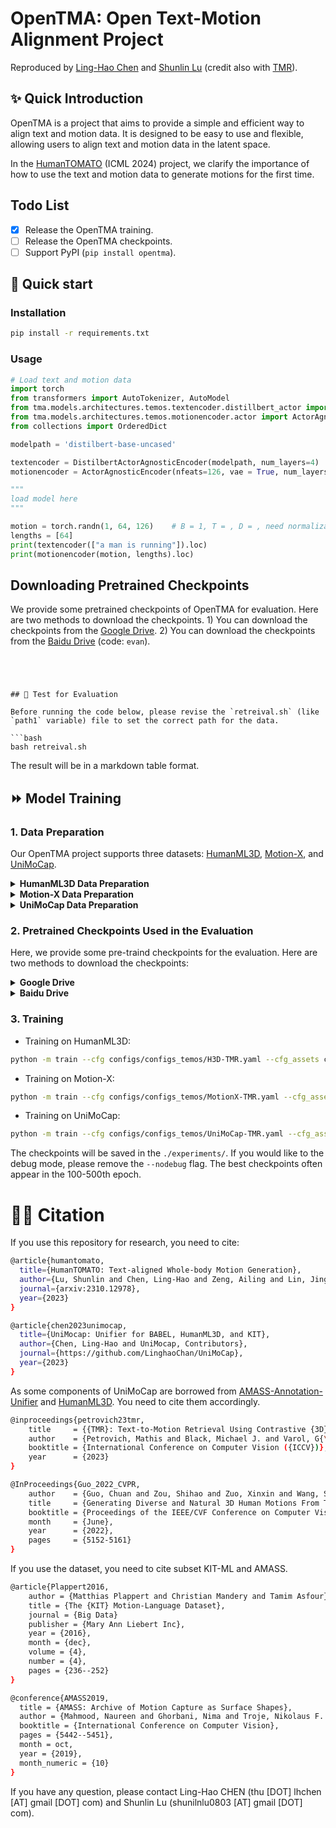 # OpenTMA: Open Text-Motion Alignment Project

Reproduced by [Ling-Hao Chen](https://lhchen.top/) and [Shunlin Lu](https://shunlinlu.github.io/) (credit also with [TMR](https://mathis.petrovich.fr/tmr/)). 


## ✨ Quick Introduction

OpenTMA is a project that aims to provide a simple and efficient way to align text and motion data. It is designed to be easy to use and flexible, allowing users to align text and motion data in the latent space. 

In the [HumanTOMATO](https://lhchen.top/HumanTOMATO/) (ICML 2024) project, we clarify the importance of how to use the text and motion data to generate motions for the first time. 

## Todo List


- [x] Release the OpenTMA training.
- [ ] Release the OpenTMA checkpoints.
- [ ] Support PyPI (`pip install opentma`).

## 🚀 Quick start

### Installation

```bash
pip install -r requirements.txt
```

### Usage

```python
# Load text and motion data
import torch
from transformers import AutoTokenizer, AutoModel
from tma.models.architectures.temos.textencoder.distillbert_actor import DistilbertActorAgnosticEncoder
from tma.models.architectures.temos.motionencoder.actor import ActorAgnosticEncoder
from collections import OrderedDict

modelpath = 'distilbert-base-uncased'

textencoder = DistilbertActorAgnosticEncoder(modelpath, num_layers=4)
motionencoder = ActorAgnosticEncoder(nfeats=126, vae = True, num_layers=4)

"""
load model here
"""

motion = torch.randn(1, 64, 126)    # B = 1, T = , D = , need normalization
lengths = [64]
print(textencoder(["a man is running"]).loc)
print(motionencoder(motion, lengths).loc)
```

## Downloading Pretrained Checkpoints

We provide some pretrained checkpoints of OpenTMA for evaluation. Here are two methods to download the checkpoints. 1) You can download the checkpoints from the [Google Drive](https://drive.google.com/drive/folders/1QpwuabWIFpXRMMO4ioqRez3oyIhmHkQ5?usp=share_link). 2) You can download the checkpoints from the [Baidu Drive]([https://pan.baidu.com/s/1SIwGDX2aDWTR4hLhUHrPlw?pwd=evan](https://pan.baidu.com/s/1duHdATNAyYLdjfQhMPcJCw?pwd=evan)) (code: `evan`).
```




## 🧪 Test for Evaluation

Before running the code below, please revise the `retreival.sh` (like `path1` variable) file to set the correct path for the data. 

```bash
bash retreival.sh
```
The result will be in a markdown table format.

## ⏩ Model Training

### 1. Data Preparation

Our OpenTMA project supports three datasets: [HumanML3D](https://github.com/EricGuo5513/HumanML3D?tab=readme-ov-file#how-to-obtain-the-data), [Motion-X](https://motionx.deepdataspace.com/), and [UniMoCap](https://github.com/LinghaoChan/UniMoCap). 

<details>
  <summary><b> HumanML3D Data Preparation </b></summary>

Please following the instructions in the [HumanML3D](https://github.com/EricGuo5513/HumanML3D?tab=readme-ov-file#how-to-obtain-the-data) repository to download and preprocess the data. The data should be stored in the `./datasets/humanml3d` folder. The path tree should look like this:

```
./OpenTMR/datasets/humanml3d/
├── all.txt
├── Mean.npy
├── new_joints/
├── new_joint_vecs/
├── Std.npy
├── test.txt
├── texts/
├── train.txt
├── train_val.txt
└── val.txt
```

</details>


<details>
  <summary><b> Motion-X Data Preparation </b></summary>

Please following the instructions in the [Motion-X](https://github.com/IDEA-Research/Motion-X?tab=readme-ov-file#-dataset-download) project. And then please follow the [HumanTOMATO](https://github.com/IDEA-Research/HumanTOMATO/tree/main/src/tomato_represenation) repository to preprocess the data into `tomatao` format. The data should be stored in the `./datasets/Motion-X` folder. The path tree should look like this:

```
./OpenTMR/datasets/Motion-X
├── mean_std
│   └── vector_623
│       ├── mean.npy
│       └── std.npy
├── motion_data
│   └── vector_623
│       ├── aist/       (subset_*/*.npy)
│       ├── animation/
│       ├── dance/
│       ├── EgoBody/
│       ├── fitness/
│       ├── game_motion/
│       ├── GRAB/
│       ├── HAA500/
│       ├── humanml/
│       ├── humman/
│       ├── idea400/
│       ├── kungfu/
│       ├── music/
│       └── perform/
├── split
│   ├── all.txt
│   ├── test.txt
│   ├── train.txt
│   └── val.txt
└── texts
    ├── semantic_texts
    │   ├── aist/       (subset_*/*.txt)
    │   ├── animation/
    │   ├── dance/
    │   ├── EgoBody/
    │   ├── fitness/
    │   ├── game_motion/
    │   ├── GRAB/
    │   ├── HAA500/
    │   ├── humanml/
    │   ├── humman/
    │   ├── idea400/
    │   ├── kungfu/
    │   ├── music/
    └───└── perform/
```

</details>


<details>
  <summary><b> UniMoCap Data Preparation </b></summary>

Please following the instructions in the [UniMoCap](https://github.com/LinghaoChan/UniMoCap) repository to download and preprocess the data (HumanML3D, BABEL, and KIT-ML). The data should be stored in the `./datasets/UniMocap` folder. The path tree should look like this:

```
./OpenTMR/datasets/UniMocap
├── all.txt
├── Mean.npy
├── new_joints/     (*.npy)
├── new_joint_vecs/ (*.npy)
├── Std.npy
├── test.txt
├── texts/          (*.txt)
├── train.txt
├── train_val.txt
└── val.txt
```

</details>



### 2. Pretrained Checkpoints Used in the Evaluation 

Here, we provide some pre-traind checkpoints for the evaluation. Here are two methods to download the checkpoints:


<details>
<summary><b> Google Drive</b></summary>


Download the checkpoints from the [Google Drive](https://drive.google.com/drive/folders/1aWpJH4KTXsWnxG5MciLHXPXGBS7vWXf7?usp=share_link) and put them in the `./deps` folder. Please unzip the checkpoints via the following command:
```
unzip *.zip
```
Finally, the path tree should look like this:

```
./deps
├── distilbert-base-uncased/
├── glove/
├── t2m/
└── transforms/
```

</details>


<details>
<summary><b> Baidu Drive</b></summary>


Download the checkpoints from the [Baidu Drive](https://pan.baidu.com/s/1SIwGDX2aDWTR4hLhUHrPlw?pwd=evan ) (code: `evan`) and put them in the `./deps` folder. Please unzip the checkpoints via the following command:
```
tar –xvf deps.tar
```
Finally, the path tree should look like this:

```
./deps
├── distilbert-base-uncased/
├── glove/
├── t2m/
└── transforms/
```

</details>



### 3. Training

+ Training on HumanML3D:

```bash
python -m train --cfg configs/configs_temos/H3D-TMR.yaml --cfg_assets configs/assets.yaml --nodebug
```

+ Training on Motion-X:

```bash
python -m train --cfg configs/configs_temos/MotionX-TMR.yaml --cfg_assets configs/assets.yaml --nodebug
```

+ Training on UniMoCap:

```bash
python -m train --cfg configs/configs_temos/UniMoCap-TMR.yaml --cfg_assets configs/assets.yaml --nodebug
```

The checkpoints will be saved in the `./experiments/`. If you would like to the debug mode, please remove the `--nodebug` flag. The best checkpoints often appear in the 100-500th epoch.



# 🤝🏼 Citation

If you use this repository for research, you need to cite:
```bash
@article{humantomato,
  title={HumanTOMATO: Text-aligned Whole-body Motion Generation},
  author={Lu, Shunlin and Chen, Ling-Hao and Zeng, Ailing and Lin, Jing and Zhang, Ruimao and Zhang, Lei and Shum, Heung-Yeung},
  journal={arxiv:2310.12978},
  year={2023}
}
```

```bash
@article{chen2023unimocap,
  title={UniMocap: Unifier for BABEL, HumanML3D, and KIT},
  author={Chen, Ling-Hao and UniMocap, Contributors},
  journal={https://github.com/LinghaoChan/UniMoCap},
  year={2023}
}
```
As some components of UniMoCap are borrowed from [AMASS-Annotation-Unifier](https://github.com/Mathux/AMASS-Annotation-Unifier) and [HumanML3D](https://github.com/EricGuo5513/HumanML3D). You need to cite them accordingly.

```bash
@inproceedings{petrovich23tmr,
    title     = {{TMR}: Text-to-Motion Retrieval Using Contrastive {3D} Human Motion Synthesis},
    author    = {Petrovich, Mathis and Black, Michael J. and Varol, G{\"u}l},
    booktitle = {International Conference on Computer Vision ({ICCV})},
    year      = {2023}
}
```

```bash
@InProceedings{Guo_2022_CVPR,
    author    = {Guo, Chuan and Zou, Shihao and Zuo, Xinxin and Wang, Sen and Ji, Wei and Li, Xingyu and Cheng, Li},
    title     = {Generating Diverse and Natural 3D Human Motions From Text},
    booktitle = {Proceedings of the IEEE/CVF Conference on Computer Vision and Pattern Recognition (CVPR)},
    month     = {June},
    year      = {2022},
    pages     = {5152-5161}
}
```

If you use the dataset, you need to cite subset KIT-ML and AMASS.

```bash
@article{Plappert2016,
    author = {Matthias Plappert and Christian Mandery and Tamim Asfour},
    title = {The {KIT} Motion-Language Dataset},
    journal = {Big Data}
    publisher = {Mary Ann Liebert Inc},
    year = {2016},
    month = {dec},
    volume = {4},
    number = {4},
    pages = {236--252}
}
```

```bash
@conference{AMASS2019,
  title = {AMASS: Archive of Motion Capture as Surface Shapes},
  author = {Mahmood, Naureen and Ghorbani, Nima and Troje, Nikolaus F. and Pons-Moll, Gerard and Black, Michael J.},
  booktitle = {International Conference on Computer Vision},
  pages = {5442--5451},
  month = oct,
  year = {2019},
  month_numeric = {10}
}
```

If you have any question, please contact Ling-Hao CHEN (thu [DOT] lhchen [AT] gmail [DOT] com) and Shunlin Lu (shunilnlu0803 [AT] gmail [DOT] com).

